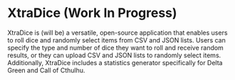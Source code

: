 # XtraDice (Work In Progress)

XtraDice is (will be) a versatile, open-source application that enables 
users to roll dice and randomly select items from CSV and JSON 
lists. Users can specify the type and number of dice they want 
to roll and receive random results, or they can upload CSV and 
JSON lists to randomly select items. Additionally, XtraDice 
includes a statistics generator specifically for Delta Green 
and Call of Cthulhu. 
